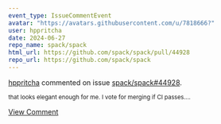 ```yaml
---
event_type: IssueCommentEvent
avatar: "https://avatars.githubusercontent.com/u/7818666?"
user: hppritcha
date: 2024-06-27
repo_name: spack/spack
html_url: https://github.com/spack/spack/pull/44928
repo_url: https://github.com/spack/spack
---
```


<a href='https://github.com/hppritcha' target='_blank'>hppritcha</a> commented on issue <a href='https://github.com/spack/spack/pull/44928' target='_blank'>spack/spack#44928</a>.

<small>that looks elegant enough for me.  I vote for merging if CI passes....</small>

<a href='https://github.com/spack/spack/pull/44928' target='_blank'>View Comment</a>